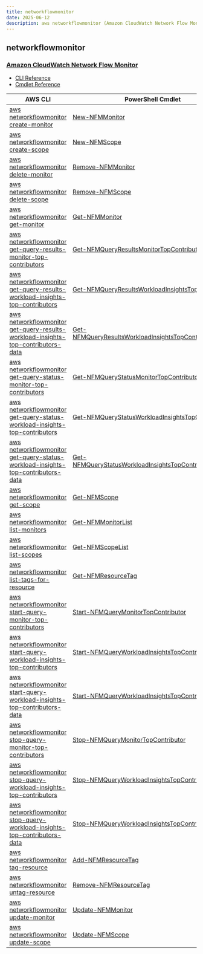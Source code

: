 ```yaml
---
title: networkflowmonitor
date: 2025-06-12
description: aws networkflowmonitor (Amazon CloudWatch Network Flow Monitor) command/cmdlet list.
---
```


## networkflowmonitor

### [Amazon CloudWatch Network Flow Monitor](https://aws.amazon.com/cloudwatch/features/network-monitoring/)

* [CLI Reference](https://awscli.amazonaws.com/v2/documentation/api/latest/reference/networkflowmonitor/index.html)
* [Cmdlet Reference](https://docs.aws.amazon.com/powershell/latest/reference/items/NetworkFlowMonitor_cmdlets.html)

|AWS CLI|PowerShell Cmdlet|
|----|----|
|[aws networkflowmonitor create-monitor](https://awscli.amazonaws.com/v2/documentation/api/latest/reference/networkflowmonitor/create-monitor.html)|[New-NFMMonitor](https://docs.aws.amazon.com/powershell/latest/reference/items/New-NFMMonitor.html)|
|[aws networkflowmonitor create-scope](https://awscli.amazonaws.com/v2/documentation/api/latest/reference/networkflowmonitor/create-scope.html)|[New-NFMScope](https://docs.aws.amazon.com/powershell/latest/reference/items/New-NFMScope.html)|
|[aws networkflowmonitor delete-monitor](https://awscli.amazonaws.com/v2/documentation/api/latest/reference/networkflowmonitor/delete-monitor.html)|[Remove-NFMMonitor](https://docs.aws.amazon.com/powershell/latest/reference/items/Remove-NFMMonitor.html)|
|[aws networkflowmonitor delete-scope](https://awscli.amazonaws.com/v2/documentation/api/latest/reference/networkflowmonitor/delete-scope.html)|[Remove-NFMScope](https://docs.aws.amazon.com/powershell/latest/reference/items/Remove-NFMScope.html)|
|[aws networkflowmonitor get-monitor](https://awscli.amazonaws.com/v2/documentation/api/latest/reference/networkflowmonitor/get-monitor.html)|[Get-NFMMonitor](https://docs.aws.amazon.com/powershell/latest/reference/items/Get-NFMMonitor.html)|
|[aws networkflowmonitor get-query-results-monitor-top-contributors](https://awscli.amazonaws.com/v2/documentation/api/latest/reference/networkflowmonitor/get-query-results-monitor-top-contributors.html)|[Get-NFMQueryResultsMonitorTopContributor](https://docs.aws.amazon.com/powershell/latest/reference/items/Get-NFMQueryResultsMonitorTopContributor.html)|
|[aws networkflowmonitor get-query-results-workload-insights-top-contributors](https://awscli.amazonaws.com/v2/documentation/api/latest/reference/networkflowmonitor/get-query-results-workload-insights-top-contributors.html)|[Get-NFMQueryResultsWorkloadInsightsTopContributor](https://docs.aws.amazon.com/powershell/latest/reference/items/Get-NFMQueryResultsWorkloadInsightsTopContributor.html)|
|[aws networkflowmonitor get-query-results-workload-insights-top-contributors-data](https://awscli.amazonaws.com/v2/documentation/api/latest/reference/networkflowmonitor/get-query-results-workload-insights-top-contributors-data.html)|[Get-NFMQueryResultsWorkloadInsightsTopContributorsData](https://docs.aws.amazon.com/powershell/latest/reference/items/Get-NFMQueryResultsWorkloadInsightsTopContributorsData.html)|
|[aws networkflowmonitor get-query-status-monitor-top-contributors](https://awscli.amazonaws.com/v2/documentation/api/latest/reference/networkflowmonitor/get-query-status-monitor-top-contributors.html)|[Get-NFMQueryStatusMonitorTopContributor](https://docs.aws.amazon.com/powershell/latest/reference/items/Get-NFMQueryStatusMonitorTopContributor.html)|
|[aws networkflowmonitor get-query-status-workload-insights-top-contributors](https://awscli.amazonaws.com/v2/documentation/api/latest/reference/networkflowmonitor/get-query-status-workload-insights-top-contributors.html)|[Get-NFMQueryStatusWorkloadInsightsTopContributor](https://docs.aws.amazon.com/powershell/latest/reference/items/Get-NFMQueryStatusWorkloadInsightsTopContributor.html)|
|[aws networkflowmonitor get-query-status-workload-insights-top-contributors-data](https://awscli.amazonaws.com/v2/documentation/api/latest/reference/networkflowmonitor/get-query-status-workload-insights-top-contributors-data.html)|[Get-NFMQueryStatusWorkloadInsightsTopContributorsData](https://docs.aws.amazon.com/powershell/latest/reference/items/Get-NFMQueryStatusWorkloadInsightsTopContributorsData.html)|
|[aws networkflowmonitor get-scope](https://awscli.amazonaws.com/v2/documentation/api/latest/reference/networkflowmonitor/get-scope.html)|[Get-NFMScope](https://docs.aws.amazon.com/powershell/latest/reference/items/Get-NFMScope.html)|
|[aws networkflowmonitor list-monitors](https://awscli.amazonaws.com/v2/documentation/api/latest/reference/networkflowmonitor/list-monitors.html)|[Get-NFMMonitorList](https://docs.aws.amazon.com/powershell/latest/reference/items/Get-NFMMonitorList.html)|
|[aws networkflowmonitor list-scopes](https://awscli.amazonaws.com/v2/documentation/api/latest/reference/networkflowmonitor/list-scopes.html)|[Get-NFMScopeList](https://docs.aws.amazon.com/powershell/latest/reference/items/Get-NFMScopeList.html)|
|[aws networkflowmonitor list-tags-for-resource](https://awscli.amazonaws.com/v2/documentation/api/latest/reference/networkflowmonitor/list-tags-for-resource.html)|[Get-NFMResourceTag](https://docs.aws.amazon.com/powershell/latest/reference/items/Get-NFMResourceTag.html)|
|[aws networkflowmonitor start-query-monitor-top-contributors](https://awscli.amazonaws.com/v2/documentation/api/latest/reference/networkflowmonitor/start-query-monitor-top-contributors.html)|[Start-NFMQueryMonitorTopContributor](https://docs.aws.amazon.com/powershell/latest/reference/items/Start-NFMQueryMonitorTopContributor.html)|
|[aws networkflowmonitor start-query-workload-insights-top-contributors](https://awscli.amazonaws.com/v2/documentation/api/latest/reference/networkflowmonitor/start-query-workload-insights-top-contributors.html)|[Start-NFMQueryWorkloadInsightsTopContributor](https://docs.aws.amazon.com/powershell/latest/reference/items/Start-NFMQueryWorkloadInsightsTopContributor.html)|
|[aws networkflowmonitor start-query-workload-insights-top-contributors-data](https://awscli.amazonaws.com/v2/documentation/api/latest/reference/networkflowmonitor/start-query-workload-insights-top-contributors-data.html)|[Start-NFMQueryWorkloadInsightsTopContributorsData](https://docs.aws.amazon.com/powershell/latest/reference/items/Start-NFMQueryWorkloadInsightsTopContributorsData.html)|
|[aws networkflowmonitor stop-query-monitor-top-contributors](https://awscli.amazonaws.com/v2/documentation/api/latest/reference/networkflowmonitor/stop-query-monitor-top-contributors.html)|[Stop-NFMQueryMonitorTopContributor](https://docs.aws.amazon.com/powershell/latest/reference/items/Stop-NFMQueryMonitorTopContributor.html)|
|[aws networkflowmonitor stop-query-workload-insights-top-contributors](https://awscli.amazonaws.com/v2/documentation/api/latest/reference/networkflowmonitor/stop-query-workload-insights-top-contributors.html)|[Stop-NFMQueryWorkloadInsightsTopContributor](https://docs.aws.amazon.com/powershell/latest/reference/items/Stop-NFMQueryWorkloadInsightsTopContributor.html)|
|[aws networkflowmonitor stop-query-workload-insights-top-contributors-data](https://awscli.amazonaws.com/v2/documentation/api/latest/reference/networkflowmonitor/stop-query-workload-insights-top-contributors-data.html)|[Stop-NFMQueryWorkloadInsightsTopContributorsData](https://docs.aws.amazon.com/powershell/latest/reference/items/Stop-NFMQueryWorkloadInsightsTopContributorsData.html)|
|[aws networkflowmonitor tag-resource](https://awscli.amazonaws.com/v2/documentation/api/latest/reference/networkflowmonitor/tag-resource.html)|[Add-NFMResourceTag](https://docs.aws.amazon.com/powershell/latest/reference/items/Add-NFMResourceTag.html)|
|[aws networkflowmonitor untag-resource](https://awscli.amazonaws.com/v2/documentation/api/latest/reference/networkflowmonitor/untag-resource.html)|[Remove-NFMResourceTag](https://docs.aws.amazon.com/powershell/latest/reference/items/Remove-NFMResourceTag.html)|
|[aws networkflowmonitor update-monitor](https://awscli.amazonaws.com/v2/documentation/api/latest/reference/networkflowmonitor/update-monitor.html)|[Update-NFMMonitor](https://docs.aws.amazon.com/powershell/latest/reference/items/Update-NFMMonitor.html)|
|[aws networkflowmonitor update-scope](https://awscli.amazonaws.com/v2/documentation/api/latest/reference/networkflowmonitor/update-scope.html)|[Update-NFMScope](https://docs.aws.amazon.com/powershell/latest/reference/items/Update-NFMScope.html)|

